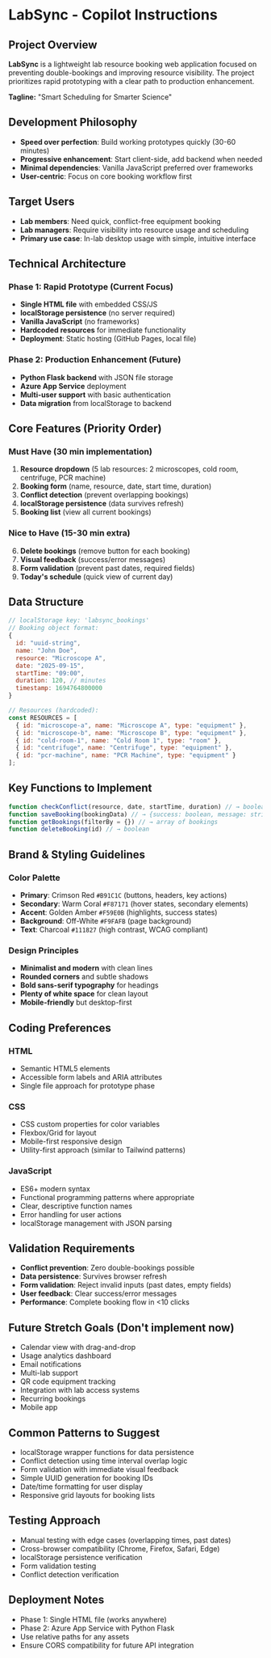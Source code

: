# LabSync - Copilot Instructions

## Project Overview
**LabSync** is a lightweight lab resource booking web application focused on preventing double-bookings and improving resource visibility. The project prioritizes rapid prototyping with a clear path to production enhancement.

**Tagline:** "Smart Scheduling for Smarter Science"

## Development Philosophy
- **Speed over perfection**: Build working prototypes quickly (30-60 minutes)
- **Progressive enhancement**: Start client-side, add backend when needed
- **Minimal dependencies**: Vanilla JavaScript preferred over frameworks
- **User-centric**: Focus on core booking workflow first

## Target Users
- **Lab members**: Need quick, conflict-free equipment booking
- **Lab managers**: Require visibility into resource usage and scheduling
- **Primary use case**: In-lab desktop usage with simple, intuitive interface

## Technical Architecture

### Phase 1: Rapid Prototype (Current Focus)
- **Single HTML file** with embedded CSS/JS
- **localStorage persistence** (no server required)
- **Vanilla JavaScript** (no frameworks)
- **Hardcoded resources** for immediate functionality
- **Deployment**: Static hosting (GitHub Pages, local file)

### Phase 2: Production Enhancement (Future)
- **Python Flask backend** with JSON file storage
- **Azure App Service** deployment
- **Multi-user support** with basic authentication
- **Data migration** from localStorage to backend

## Core Features (Priority Order)

### Must Have (30 min implementation)
1. **Resource dropdown** (5 lab resources: 2 microscopes, cold room, centrifuge, PCR machine)
2. **Booking form** (name, resource, date, start time, duration)
3. **Conflict detection** (prevent overlapping bookings)
4. **localStorage persistence** (data survives refresh)
5. **Booking list** (view all current bookings)

### Nice to Have (15-30 min extra)
6. **Delete bookings** (remove button for each booking)
7. **Visual feedback** (success/error messages)
8. **Form validation** (prevent past dates, required fields)
9. **Today's schedule** (quick view of current day)

## Data Structure
```javascript
// localStorage key: 'labsync_bookings'
// Booking object format:
{
  id: "uuid-string",
  name: "John Doe",
  resource: "Microscope A", 
  date: "2025-09-15",
  startTime: "09:00",
  duration: 120, // minutes
  timestamp: 1694764800000
}

// Resources (hardcoded):
const RESOURCES = [
  { id: "microscope-a", name: "Microscope A", type: "equipment" },
  { id: "microscope-b", name: "Microscope B", type: "equipment" },
  { id: "cold-room-1", name: "Cold Room 1", type: "room" },
  { id: "centrifuge", name: "Centrifuge", type: "equipment" },
  { id: "pcr-machine", name: "PCR Machine", type: "equipment" }
];
```

## Key Functions to Implement
```javascript
function checkConflict(resource, date, startTime, duration) // → boolean
function saveBooking(bookingData) // → {success: boolean, message: string}
function getBookings(filterBy = {}) // → array of bookings
function deleteBooking(id) // → boolean
```

## Brand & Styling Guidelines

### Color Palette
- **Primary**: Crimson Red `#B91C1C` (buttons, headers, key actions)
- **Secondary**: Warm Coral `#F87171` (hover states, secondary elements)  
- **Accent**: Golden Amber `#F59E0B` (highlights, success states)
- **Background**: Off-White `#F9FAFB` (page background)
- **Text**: Charcoal `#111827` (high contrast, WCAG compliant)

### Design Principles
- **Minimalist and modern** with clean lines
- **Rounded corners** and subtle shadows
- **Bold sans-serif typography** for headings
- **Plenty of white space** for clean layout
- **Mobile-friendly** but desktop-first

## Coding Preferences

### HTML
- Semantic HTML5 elements
- Accessible form labels and ARIA attributes
- Single file approach for prototype phase

### CSS
- CSS custom properties for color variables
- Flexbox/Grid for layout
- Mobile-first responsive design
- Utility-first approach (similar to Tailwind patterns)

### JavaScript
- ES6+ modern syntax
- Functional programming patterns where appropriate
- Clear, descriptive function names
- Error handling for user actions
- localStorage management with JSON parsing

## Validation Requirements
- **Conflict prevention**: Zero double-bookings possible
- **Data persistence**: Survives browser refresh
- **Form validation**: Reject invalid inputs (past dates, empty fields)
- **User feedback**: Clear success/error messages
- **Performance**: Complete booking flow in <10 clicks

## Future Stretch Goals (Don't implement now)
- Calendar view with drag-and-drop
- Usage analytics dashboard
- Email notifications
- Multi-lab support
- QR code equipment tracking
- Integration with lab access systems
- Recurring bookings
- Mobile app

## Common Patterns to Suggest
- localStorage wrapper functions for data persistence
- Conflict detection using time interval overlap logic
- Form validation with immediate visual feedback
- Simple UUID generation for booking IDs
- Date/time formatting for user display
- Responsive grid layouts for booking lists

## Testing Approach
- Manual testing with edge cases (overlapping times, past dates)
- Cross-browser compatibility (Chrome, Firefox, Safari, Edge)
- localStorage persistence verification
- Form validation testing
- Conflict detection verification

## Deployment Notes
- Phase 1: Single HTML file (works anywhere)
- Phase 2: Azure App Service with Python Flask
- Use relative paths for any assets
- Ensure CORS compatibility for future API integration